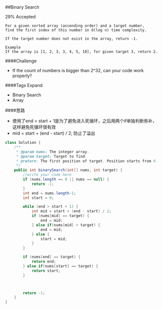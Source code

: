 ##Binary Search

29% Accepted

    For a given sorted array (ascending order) and a target number,
    find the first index of this number in O(log n) time complexity.

    If the target number does not exist in the array, return -1.

	Example
	If the array is [1, 2, 3, 3, 4, 5, 10], for given target 3, return 2.

####Challenge
- If the count of numbers is bigger than 2^32, can your code work properly?

####Tags Expand
- Binary Search
- Array

####思路
- 使用了end > start + 1是为了避免进入死循环，之后用两个if单独判断弥补，这样避免死循环很有效
- mid = start + (end - start) / 2; 防止了溢出

```java
class Solution {
    /**
     * @param nums: The integer array.
     * @param target: Target to find.
     * @return: The first position of target. Position starts from 0.
     */
    public int binarySearch(int[] nums, int target) {
        //write your code here
        if (nums.length == 0 || nums == null) {
            return -1;
        }
        int end = nums.length-1;
        int start = 0;

        while (end > start + 1) {
            int mid = start + (end - start) / 2;
            if (nums[mid] == target) {
                end = mid;
            } else if(nums[mid] > target) {
                end = mid;
            } else {
                start = mid;
            }
        }

        if (nums[end] == target) {
            return end;
        } else if(nums[start] == target) {
            return start;
        }



        return -1;
    }
}

```
